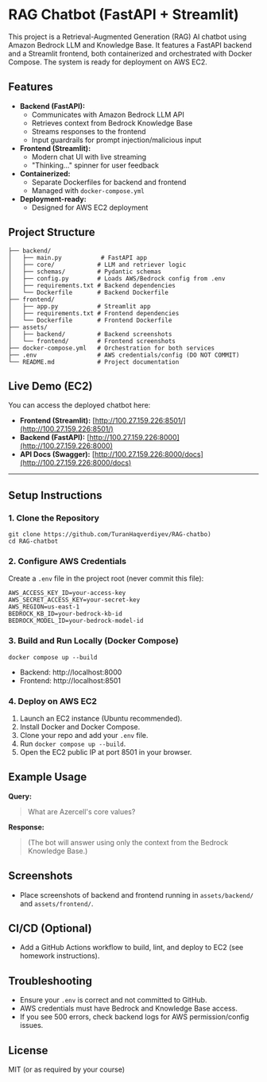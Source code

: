 # RAG Chatbot (FastAPI + Streamlit)

This project is a Retrieval-Augmented Generation (RAG) AI chatbot using Amazon Bedrock LLM and Knowledge Base. It features a FastAPI backend and a Streamlit frontend, both containerized and orchestrated with Docker Compose. The system is ready for deployment on AWS EC2.

## Features
- **Backend (FastAPI):**
	- Communicates with Amazon Bedrock LLM API
	- Retrieves context from Bedrock Knowledge Base
	- Streams responses to the frontend
	- Input guardrails for prompt injection/malicious input
- **Frontend (Streamlit):**
	- Modern chat UI with live streaming
	- "Thinking..." spinner for user feedback
- **Containerized:**
	- Separate Dockerfiles for backend and frontend
	- Managed with `docker-compose.yml`
- **Deployment-ready:**
	- Designed for AWS EC2 deployment

## Project Structure

```
├── backend/
│   ├── main.py           # FastAPI app
│   ├── core/            # LLM and retriever logic
│   ├── schemas/         # Pydantic schemas
│   ├── config.py        # Loads AWS/Bedrock config from .env
│   ├── requirements.txt # Backend dependencies
│   └── Dockerfile       # Backend Dockerfile
├── frontend/
│   ├── app.py           # Streamlit app
│   ├── requirements.txt # Frontend dependencies
│   └── Dockerfile       # Frontend Dockerfile
├── assets/
│   ├── backend/         # Backend screenshots
│   └── frontend/        # Frontend screenshots
├── docker-compose.yml   # Orchestration for both services
├── .env                 # AWS credentials/config (DO NOT COMMIT)
└── README.md            # Project documentation
```


## Live Demo (EC2)

You can access the deployed chatbot here:

- **Frontend (Streamlit):** [http://100.27.159.226:8501/](http://100.27.159.226:8501/)
- **Backend (FastAPI):** [http://100.27.159.226:8000](http://100.27.159.226:8000)
- **API Docs (Swagger):** [http://100.27.159.226:8000/docs](http://100.27.159.226:8000/docs)

---

## Setup Instructions

### 1. Clone the Repository
```
git clone https://github.com/TuranHaqverdiyev/RAG-chatbo)
cd RAG-chatbot
```

### 2. Configure AWS Credentials
Create a `.env` file in the project root (never commit this file):
```
AWS_ACCESS_KEY_ID=your-access-key
AWS_SECRET_ACCESS_KEY=your-secret-key
AWS_REGION=us-east-1
BEDROCK_KB_ID=your-bedrock-kb-id
BEDROCK_MODEL_ID=your-bedrock-model-id
```

### 3. Build and Run Locally (Docker Compose)
```
docker compose up --build
```
- Backend: http://localhost:8000
- Frontend: http://localhost:8501

### 4. Deploy on AWS EC2
1. Launch an EC2 instance (Ubuntu recommended).
2. Install Docker and Docker Compose.
3. Clone your repo and add your `.env` file.
4. Run `docker compose up --build`.
5. Open the EC2 public IP at port 8501 in your browser.

## Example Usage

**Query:**
> What are Azercell's core values?

**Response:**
> (The bot will answer using only the context from the Bedrock Knowledge Base.)

## Screenshots
- Place screenshots of backend and frontend running in `assets/backend/` and `assets/frontend/`.

## CI/CD (Optional)
- Add a GitHub Actions workflow to build, lint, and deploy to EC2 (see homework instructions).

## Troubleshooting
- Ensure your `.env` is correct and not committed to GitHub.
- AWS credentials must have Bedrock and Knowledge Base access.
- If you see 500 errors, check backend logs for AWS permission/config issues.

## License
MIT (or as required by your course)


